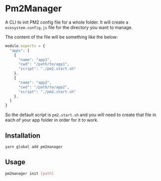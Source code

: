 # Pm2Manager

A CLI to init PM2 config file for a whole folder. It will create a `ecosystem.config.js` file for the directory you want to manage.

The content of the file will be something like the below:

```js
module.exports = {
  "apps": [
    {
      "name": "app1",
      "cwd": "/path/to/app1",
      "script": "./pm2.start.sh"
    },
    {
      "name": "app2",
      "cwd": "/path/to/app2",
      "script": "./pm2.start.sh"
    },
  ]
}
```

So the default script is `pm2.start.sh` and you will need to create that file in each of your app folder in order for it to work.

## Installation

```bash
yarn global add pm2manager
```

## Usage

```bash
pm2manager init [path]
```